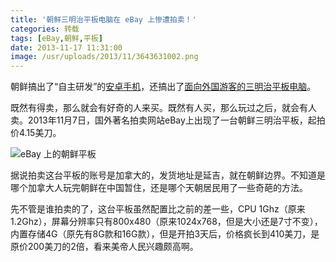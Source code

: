 ```yaml
---
title: '朝鲜三明治平板电脑在 eBay 上惨遭拍卖！'
categories: 转载
tags: [eBay,朝鲜,平板]
date: 2013-11-17 11:31:00
image: /usr/uploads/2013/11/3643631002.png
---
```

朝鲜搞出了“自主研发”的[安卓手机](/article/chat/north-korean-arirang-android-phone-shock-everyone.lantian)，还搞出了[面向外国游客的三明治平板电脑](/article/chat/north-korean-android-pad-shock-everybody.lantian)。

既然有得卖，那么就会有好奇的人来买。既然有人买，那么玩过之后，就会有人卖。2013年11月7日，国外著名拍卖网站eBay上出现了一台朝鲜三明治平板，起拍价4.15美刀。

![eBay 上的朝鲜平板](/usr/uploads/2013/11/3643631002.png)

据说拍卖这台平板的账号是加拿大的，发货地址是延吉，就在朝鲜边界。不知道是哪个加拿大人玩完朝鲜在中国暂住，还是哪个天朝居民用了一些奇葩的方法。

先不管是谁拍卖的了，这台平板虽然配置比之前的差一些，CPU 1Ghz（原来1.2Ghz），屏幕分辨率只有800x480（原来1024x768，但是大小还是7寸不变），内置存储4G（原先有8G款和16G款），但是开拍3天后，价格疯长到410美刀，是原价200美刀的2倍，看来美帝人民兴趣颇高啊。
